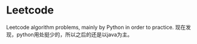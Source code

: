 # Leetcode
Leetcode algorithm problems, mainly by Python in order to practice.
现在发现，python用处挺少的，所以之后的还是以java为主。
